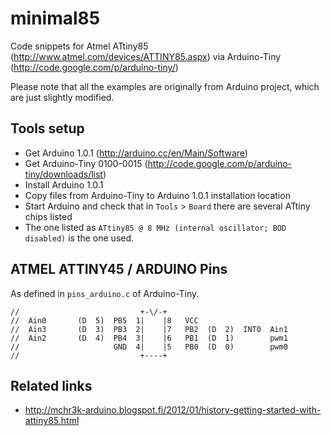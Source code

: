 minimal85
=========

Code snippets for Atmel ATtiny85 (http://www.atmel.com/devices/ATTINY85.aspx) via Arduino-Tiny (http://code.google.com/p/arduino-tiny/)

Please note that all the examples are originally from Arduino project, which are just slightly modified.

Tools setup
-----------

* Get Arduino 1.0.1 (http://arduino.cc/en/Main/Software)
* Get Arduino-Tiny 0100-0015 (http://code.google.com/p/arduino-tiny/downloads/list)
* Install Arduino 1.0.1
* Copy files from Arduino-Tiny to Arduino 1.0.1 installation location
* Start Arduino and check that in `Tools` > `Board` there are several ATtiny chips listed
* The one listed as `ATtiny85 @ 8 MHz (internal oscillator; BOD disabled)` is the one used.


ATMEL ATTINY45 / ARDUINO Pins
-----------------------------

As defined in `pins_arduino.c` of Arduino-Tiny.

```
//                           +-\/-+
//  Ain0       (D  5)  PB5  1|    |8   VCC
//  Ain3       (D  3)  PB3  2|    |7   PB2  (D  2)  INT0  Ain1
//  Ain2       (D  4)  PB4  3|    |6   PB1  (D  1)        pwm1
//                     GND  4|    |5   PB0  (D  0)        pwm0
//                           +----+
```

Related links
-------------

* http://mchr3k-arduino.blogspot.fi/2012/01/history-getting-started-with-attiny85.html

